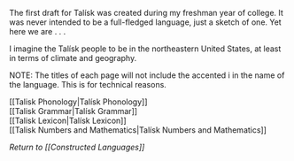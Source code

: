 The first draft for Talísk was created during my freshman year of college. It was never intended to be a full-fledged language, just a sketch of one. Yet here we are . . .

I imagine the Talísk people to be in the northeastern United States, at least in terms of climate and geography.

NOTE: The titles of each page will not include the accented i in the name of the language. This is for technical reasons.

[[Talisk Phonology|Talísk Phonology]]  
[[Talisk Grammar|Talísk Grammar]]  
[[Talisk Lexicon|Talísk Lexicon]]  
[[Talisk Numbers and Mathematics|Talísk Numbers and Mathematics]]  

*Return to [[Constructed Languages]]*
